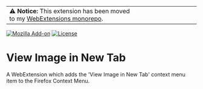 <table><td>⚠️ <strong>Notice:</strong> This extension has been moved to my <a href="https://github.com/ExE-Boss/WebExtensions">WebExtensions monorepo</a>.</td></table>

[![Mozilla Add-on](https://img.shields.io/amo/v/new-tab-image_exe-boss.svg)](https://addons.mozilla.org/en-US/firefox/addon/new-tab-image_exe-boss/)
[![License](https://img.shields.io/github/license/ExE-Boss/new-tab-image.svg)](https://github.com/ExE-Boss/new-tab-image/blob/master/LICENSE)

View Image in New Tab
=====================

A WebExtension which adds the 'View Image in New Tab' context menu item to the Firefox Context Menu.
